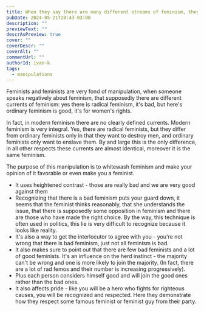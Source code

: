 ```yaml
---
title: When they say there are many different streams of feminism, they mean to confuse you.
pubDate: 2024-05-21T20:43-03:00
description: ""
previewText: ""
descrAsPreview: true
cover: ""
coverDescr: ""
coverAlt: ""
commentUrl: ""
authorId: ivan-k
tags:
  - manipulations
---
```

Feminists and feminists are very fond of manipulation, when someone speaks negatively about feminism, that supposedly there are different currents of feminism: yes there is radical feminism, it's bad, but here's ordinary feminism is good, it's for women's rights.

In fact, in modern feminism there are no clearly defined currents. Modern feminism is very integral. Yes, there are radical feminists, but they differ from ordinary feminists only in that they want to destroy men, and ordinary feminists only want to enslave them. By and large this is the only difference, in all other respects these currents are almost identical, moreover it is the same feminism.

The purpose of this manipulation is to whitewash feminism and make your opinion of it favorable or even make you a feminist.

- It uses heightened contrast - those are really bad and we are very good against them
- Recognizing that there is a bad feminism puts your guard down, it seems that the feminist thinks reasonably, that she understands the issue, that there is supposedly some opposition in feminism and there are those who have made the right choice. By the way, this technique is often used in politics, this lie is very difficult to recognize because it looks like reality.
- It's also a way to get the interlocutor to agree with you - you're not wrong that there is bad feminism, just not all feminism is bad.
- It also makes sure to point out that there are few bad feminists and a lot of good feminists. It's an influence on the herd instinct - the majority can't be wrong and one is more likely to join the majority. (In fact, there are a lot of rad femos and their number is increasing progressively).
- Plus each person considers himself good and will join the good ones rather than the bad ones.
- It also affects pride - like you will be a hero who fights for righteous causes, you will be recognized and respected. Here they demonstrate how they respect some famous feminist or feminist guy from their party.
